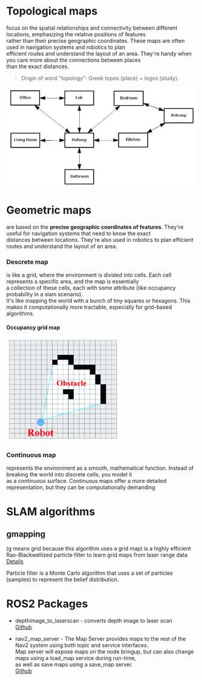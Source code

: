 # Topological maps 
focus on the spatial relationships and connectivity between different locations, emphasizing the relative positions of features  
rather than their precise geographic coordinates. These maps are often used in navigation systems  and robotics to plan  
efficient routes and understand the layout of an area. They're handy when you care more about the connections between places  
than the exact distances.  
> Origin of word "topology": Greek topos (place) + logos (study).

<img src="../images/topological_map.jpg" alt="Topological map" width="700">

# Geometric maps
are based on the **precise geographic coordinates of features**. They're useful for navigation systems that need to know the exact  
distances between locations. They're also used in robotics to plan efficient routes and understand the layout of an area.

### Descrete map 
is like a grid, where the environment is divided into cells. Each cell represents a specific area, and the map is essentially  
a collection of these cells, each with some attribute (like occupancy probability in a slam scenario).  
It's like mapping the world with a bunch of tiny squares or hexagons. 
This makes it computationally more tractable, especially for grid-based algorithms.

#### Occupancy grid map

<img src="../images/occupancy_grid_map.png" alt="Occupancy grid map" width="300">


### Continuous map
represents the environment as a smooth, mathematical function. Instead of breaking the world into discrete cells, you model it  
as a continuous surface. Continuous maps offer a more detailed representation, but they can be computationally demanding

# SLAM algorithms

## gmapping 
(g means grid because this algorithm uses a grid map)
is a highly efficient Rao-Blackwellized particle filter to learn grid maps from laser range data  
[Details](https://openslam-org.github.io/gmapping.html)

Particle filter is a Monte Carlo algorithm that uses a set of particles (samples) to represent the belief distribution.


# ROS2 Packages
- depthimage_to_laserscan - converts depth image to laser scan  
  [Github](https://github.com/ros-perception/depthimage_to_laserscan/tree/ros2)

- nav2_map_server - The Map Server provides maps to the rest of the Nav2 system using both topic and service interfaces.  
  Map server will expose maps on the node bringup, but can also change maps using a load_map service during run-time,   
  as well as save maps using a save_map server.  
  [Github](https://github.com/ros-planning/navigation2/tree/main/nav2_map_server)